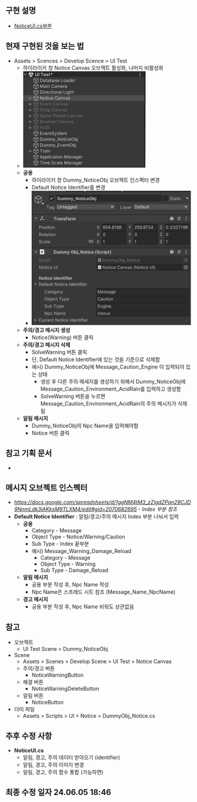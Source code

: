 ## 구현 설명
* [NoticeUI.cs부분](./implement/NoticeUI.md)
## 현재 구현된 것을 보는 법
* Assets > Scences > Develop Scence > UI Test
	+ 하이라이키 창 Notice Canvas 오브젝트 활성화, 나머지 비활성화
	+ ![이미지 참조](./image/NoticeCanvasImage.png)
	+ __공용__
		+ 하이라이키 창 Dummy_NoticeObj 오브젝트 인스펙터 변경
		+ Default Notice Identifier를 변경
		+ ![이미지 참조](./image/DummyNoticeObjectImage.png)
	+ __주의/경고 메시지 생성__
		+ Notice(Warning) 버튼 클릭
	+ __주의/경고 메시지 삭제__
		+ SolveWarning 버튼 클릭
		+ 단, Default Notice Identifier에 있는 것을 기준으로 삭제함
		+ 예시) Dummy_NoticeObj에 Message_Caution_Engine 이 입력되어 있는 상태
			+ 생성 후 다른 주의 메세지를 생성하기 위해서 Dummy_NoticeObj에 Message_Caution_Environment_AcidRain를 입력하고 생성함
			+ SolveWarning 버튼을 누르면 Message_Caution_Environment_AcidRain의 주의 메시지가 삭제됨
	+ __알림 메시지__
		+ Dummy_NoticeObj의 Npc Name을 입력해야함
		+ Notice 버튼 클릭
## 참고 기획 문서
* 
## 메시지 오브젝트 인스펙터
* *https://docs.google.com/spreadsheets/d/1ggNM4tM3_zZigdZPan29CJD9NnmLdk3iAKksM9TLXM4/edit#gid=2070682695 - Index 부분 참조*
* **Default Notice Identifier** : 알림/경고/주의 메시지 Index 부분 나눠서 입력
	+ __공용__
		+ Category - Message
		+ Object Type - Notice/Warning/Caution
		+ Sub Type - Index 끝부분
		+ 예시) Message_Warning_Damage_Reload
			+ Category - Message
			+ Object Type - Warning
			+ Sub Type - Damage_Reload
	+ __알림 메시지__
		+ 공용 부분 작성 후, Npc Name 작성
		+ Npc Name은 스프레드 시트 참조 (Message_Name_NpcName)
	+ __경고 메시지__
		+ 공용 부분 작성 후, Npc Name 비워도 상관없음
## 참고
* 오브젝트
	+ UI Test Scene > Dummy_NoticeObj
* Scene
	+ Assets > Scenes > Develop Scene > UI Test > Notice Canvas
	+ 주의/경고 버튼
		+ NoticeWarningButton
	+ 해결 버튼
		+ NoticeWarningDeleteButton
	+ 알림 버튼
		+ NoticeButton
* 더미 파일
	+ Assets > Scripts > UI > Notice > DummyObj_Notice.cs
## 추후 수정 사항
* **NoticeUI.cs**
	+ 알림, 경고, 주의 데이터 받아오기 (identifier)
	+ 알림, 경고, 주의 이미지 변경
	+ 알림, 경고, 주의 함수 통합 (가능하면)
## 최종 수정 일자 24.06.05 18:46